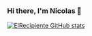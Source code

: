 ### Hi there, I'm Nicolas 👋

[![ElRecipiente GitHub stats](https://github-readme-stats.vercel.app/api?username=ElRecipiente&theme=dark)](https://github.com/ElRecipiente/github-readme-stats)
